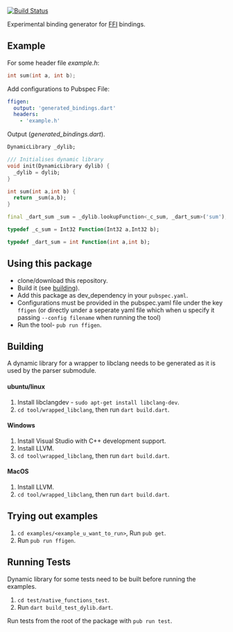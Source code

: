 [![Build Status](https://travis-ci.org/dart-lang/ffigen.svg?branch=master)](https://travis-ci.org/dart-lang/ffigen)

Experimental binding generator for [FFI](https://dart.dev/guides/libraries/c-interop)
bindings.

## Example

For some header file _example.h_:
```C
int sum(int a, int b);
```
Add configurations to Pubspec File:
```yaml
ffigen:
  output: 'generated_bindings.dart'
  headers:
    - 'example.h'
```
Output (_generated_bindings.dart_).
```dart
DynamicLibrary _dylib;

/// Initialises dynamic library
void init(DynamicLibrary dylib) {
  _dylib = dylib;
}

int sum(int a,int b) {
  return _sum(a,b);
}

final _dart_sum _sum = _dylib.lookupFunction<_c_sum, _dart_sum>('sum');

typedef _c_sum = Int32 Function(Int32 a,Int32 b);

typedef _dart_sum = int Function(int a,int b);
```
## Using this package
- clone/download this repository.
- Build it (see [building](#building)).
- Add this package as dev_dependency in your `pubspec.yaml`.
- Configurations must be provided in the pubspec.yaml file under the key `ffigen` (or directly under a seperate yaml file which when u specify it passing `--config filename` when running the tool)
- Run the tool- `pub run ffigen`.

## Building
A dynamic library for a wrapper to libclang needs to be generated as it is used by the parser submodule.

#### ubuntu/linux
1. Install libclangdev - `sudo apt-get install libclang-dev`.
2. `cd tool/wrapped_libclang`, then run `dart build.dart`.

#### Windows
1. Install Visual Studio with C++ development support.
2. Install LLVM.
3. `cd tool\wrapped_libclang`, then run `dart build.dart`.

#### MacOS
1. Install LLVM.
2. `cd tool/wrapped_libclang`, then run `dart build.dart`.

## Trying out examples
1. `cd examples/<example_u_want_to_run>`, Run `pub get`.
2. Run `pub run ffigen`.

## Running Tests
Dynamic library for some tests need to be built before running the examples.
1. `cd test/native_functions_test`.
2. Run `dart build_test_dylib.dart`.

Run tests from the root of the package with `pub run test`.
